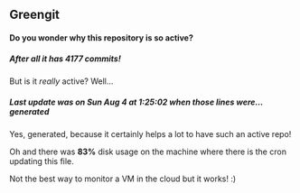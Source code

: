 ## Greengit

#### Do you wonder why this repository is so active?

##### After all it has 4177 commits!

But is it *really* active? Well...

##### Last update was on Sun Aug 4 at 1:25:02 when those lines were... generated

Yes, generated, because it certainly helps a lot to have such an active repo!

Oh and there was **83%** disk usage on the machine
where there is the cron updating this file.

Not the best way to monitor a VM in the cloud but it works! :)
